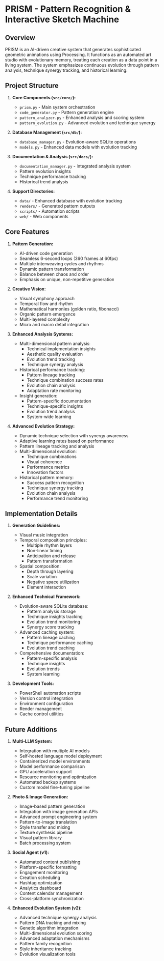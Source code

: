 # PRISM - Pattern Recognition & Interactive Sketch Machine

## Overview
PRISM is an AI-driven creative system that generates sophisticated geometric animations using Processing. It functions as an automated art studio with evolutionary memory, treating each creation as a data point in a living system. The system emphasizes continuous evolution through pattern analysis, technique synergy tracking, and historical learning.

## Project Structure

1. **Core Components (`src/core/`):**
   - `prism.py` - Main system orchestration
   - `code_generator.py` - Pattern generation engine
   - `pattern_analyzer.py` - Enhanced analysis and scoring system
   - `pattern_evolution.py` - Advanced evolution and technique synergy

2. **Database Management (`src/db/`):**
   - `database_manager.py` - Evolution-aware SQLite operations
   - `models.py` - Enhanced data models with evolution tracking

3. **Documentation & Analysis (`src/docs/`):**
   - `documentation_manager.py` - Integrated analysis system
   - Pattern evolution insights
   - Technique performance tracking
   - Historical trend analysis

4. **Support Directories:**
   - `data/` - Enhanced database with evolution tracking
   - `renders/` - Generated pattern outputs
   - `scripts/` - Automation scripts
   - `web/` - Web components

## Core Features

1. **Pattern Generation:**
   - AI-driven code generation
   - Seamless 6-second loops (360 frames at 60fps)
   - Multiple interweaving cycles and rhythms
   - Dynamic pattern transformation
   - Balance between chaos and order
   - Emphasis on unique, non-repetitive generation

2. **Creative Vision:**
   - Visual symphony approach
   - Temporal flow and rhythm
   - Mathematical harmonies (golden ratio, fibonacci)
   - Organic pattern emergence
   - Multi-layered complexity
   - Micro and macro detail integration

3. **Enhanced Analysis Systems:**
   - Multi-dimensional pattern analysis:
     * Technical implementation insights
     * Aesthetic quality evaluation
     * Evolution trend tracking
     * Technique synergy analysis
   - Historical performance tracking:
     * Pattern lineage tracking
     * Technique combination success rates
     * Evolution chain analysis
     * Adaptation rate monitoring
   - Insight generation:
     * Pattern-specific documentation
     * Technique-specific insights
     * Evolution trend analysis
     * System-wide learning

4. **Advanced Evolution Strategy:**
   - Dynamic technique selection with synergy awareness
   - Adaptive learning rates based on performance
   - Pattern lineage tracking and analysis
   - Multi-dimensional evolution:
     * Technique combinations
     * Visual coherence
     * Performance metrics
     * Innovation factors
   - Historical pattern memory:
     * Success pattern recognition
     * Technique synergy tracking
     * Evolution chain analysis
     * Performance trend monitoring

## Implementation Details

1. **Generation Guidelines:**
   - Visual music integration
   - Temporal composition principles:
     * Multiple rhythm layers
     * Non-linear timing
     * Anticipation and release
     * Pattern transformation
   - Spatial composition:
     * Depth through layering
     * Scale variation
     * Negative space utilization
     * Element interaction

2. **Enhanced Technical Framework:**
   - Evolution-aware SQLite database:
     * Pattern analysis storage
     * Technique insights tracking
     * Evolution trend monitoring
     * Synergy score tracking
   - Advanced caching system:
     * Pattern lineage caching
     * Technique performance caching
     * Evolution trend caching
   - Comprehensive documentation:
     * Pattern-specific analysis
     * Technique insights
     * Evolution trends
     * System learning

3. **Development Tools:**
   - PowerShell automation scripts
   - Version control integration
   - Environment configuration
   - Render management
   - Cache control utilities

## Future Additions

1. **Multi-LLM System:**
   - Integration with multiple AI models
   - Self-hosted language model deployment
   - Containerized model environments
   - Model performance comparison
   - GPU acceleration support
   - Resource monitoring and optimization
   - Automated backup systems
   - Custom model fine-tuning pipeline

2. **Photo & Image Generation:**
   - Image-based pattern generation
   - Integration with image generation APIs
   - Advanced prompt engineering system
   - Pattern-to-image translation
   - Style transfer and mixing
   - Texture synthesis pipeline
   - Visual pattern library
   - Batch processing system

3. **Social Agent (v1):**
   - Automated content publishing
   - Platform-specific formatting
   - Engagement monitoring
   - Creation scheduling
   - Hashtag optimization
   - Analytics dashboard
   - Content calendar management
   - Cross-platform synchronization

4. **Enhanced Evolution System (v2):**
   - Advanced technique synergy analysis
   - Pattern DNA tracking and mixing
   - Genetic algorithm integration
   - Multi-dimensional evolution scoring
   - Advanced adaptation mechanisms
   - Pattern family recognition
   - Style inheritance tracking
   - Evolution visualization tools
